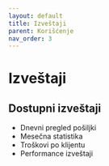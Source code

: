```yaml
---
layout: default
title: Izveštaji
parent: Korišćenje
nav_order: 3
---
```


# Izveštaji

## Dostupni izveštaji
- Dnevni pregled pošiljki
- Mesečna statistika
- Troškovi po klijentu
- Performance izveštaji
